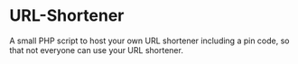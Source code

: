 # URL-Shortener
A small PHP script to host your own URL shortener including a pin code, so that not everyone can use your URL shortener.
